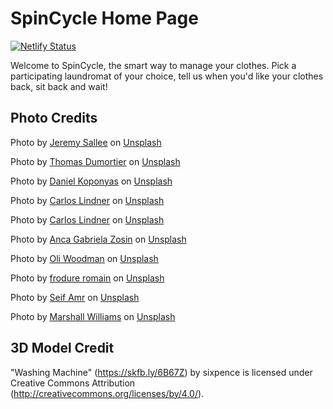 # SpinCycle Home Page

[![Netlify Status](https://api.netlify.com/api/v1/badges/3e0fccf2-f0c8-4366-9ac1-43e85177810b/deploy-status)](https://app.netlify.com/sites/spin-cycle-test-page/deploys)

Welcome to SpinCycle, the smart way to manage your clothes. Pick a participating laundromat of your choice, tell us when you'd like your clothes back, sit back and wait!

## Photo Credits 

Photo by <a href="https://unsplash.com/ja/@jeremysallee?utm_source=unsplash&utm_medium=referral&utm_content=creditCopyText">Jeremy Sallee</a> on <a href="https://unsplash.com/photos/lgrM1t4rxWQ?utm_source=unsplash&utm_medium=referral&utm_content=creditCopyText">Unsplash</a>

Photo by <a href="https://unsplash.com/@mimoto_photo?utm_source=unsplash&utm_medium=referral&utm_content=creditCopyText">Thomas Dumortier</a> on <a href="https://unsplash.com/photos/Rdh4UcM6Y7E?utm_source=unsplash&utm_medium=referral&utm_content=creditCopyText">Unsplash</a>

Photo by <a href="https://unsplash.com/@kopidanny?utm_source=unsplash&utm_medium=referral&utm_content=creditCopyText">Daniel Koponyas</a> on <a href="https://unsplash.com/photos/RMyaPlb_-fA?utm_source=unsplash&utm_medium=referral&utm_content=creditCopyText">Unsplash</a>

Photo by <a href="https://unsplash.com/@realbench?utm_source=unsplash&utm_medium=referral&utm_content=creditCopyText">Carlos Lindner</a> on <a href="https://unsplash.com/photos/LRvIzgFu438?utm_source=unsplash&utm_medium=referral&utm_content=creditCopyText">Unsplash</a>

Photo by <a href="https://unsplash.com/@realbench?utm_source=unsplash&utm_medium=referral&utm_content=creditCopyText">Carlos Lindner</a> on <a href="https://unsplash.com/photos/t48rm7Uvufw?utm_source=unsplash&utm_medium=referral&utm_content=creditCopyText">Unsplash</a>

Photo by <a href="https://unsplash.com/@agzed?utm_source=unsplash&utm_medium=referral&utm_content=creditCopyText">Anca Gabriela Zosin</a> on <a href="https://unsplash.com/photos/ZFEpdjFbqAQ?utm_source=unsplash&utm_medium=referral&utm_content=creditCopyText">Unsplash</a>

Photo by <a href="https://unsplash.com/@braintax?utm_source=unsplash&utm_medium=referral&utm_content=creditCopyText">Oli Woodman</a> on <a href="https://unsplash.com/photos/WXInFUqx_ng?utm_source=unsplash&utm_medium=referral&utm_content=creditCopyText">Unsplash</a>

Photo by <a href="https://unsplash.com/@romainfrodure?utm_source=unsplash&utm_medium=referral&utm_content=creditCopyText">frodure romain</a> on <a href="https://unsplash.com/photos/ZOeIlR9hifs?utm_source=unsplash&utm_medium=referral&utm_content=creditCopyText">Unsplash</a>

Photo by <a href="https://unsplash.com/@seifamro?utm_source=unsplash&utm_medium=referral&utm_content=creditCopyText">Seif Amr</a> on <a href="https://unsplash.com/photos/CfrXi-9Jy7k?utm_source=unsplash&utm_medium=referral&utm_content=creditCopyText">Unsplash</a>

Photo by <a href="https://unsplash.com/pt-br/@creativemarshall?utm_source=unsplash&utm_medium=referral&utm_content=creditCopyText">Marshall Williams</a> on <a href="https://unsplash.com/photos/pYpZIOj-KKs?utm_source=unsplash&utm_medium=referral&utm_content=creditCopyText">Unsplash</a>
  
  
## 3D Model Credit

"Washing Machine" (https://skfb.ly/6B67Z) by sixpence is licensed under Creative Commons Attribution (http://creativecommons.org/licenses/by/4.0/).
